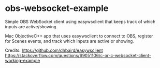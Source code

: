 # obs-websocket-example
Simple OBS WebSocket client using easywsclient that keeps track of which inputs are active/showing.

Mac ObjectiveC++ app that uses easywsclient to connect to OBS, register for Scenes events, and track which Inputs are active or showing.

Credits: 
https://github.com/dhbaird/easywsclient
https://stackoverflow.com/questions/69051106/c-or-c-websocket-client-working-example
